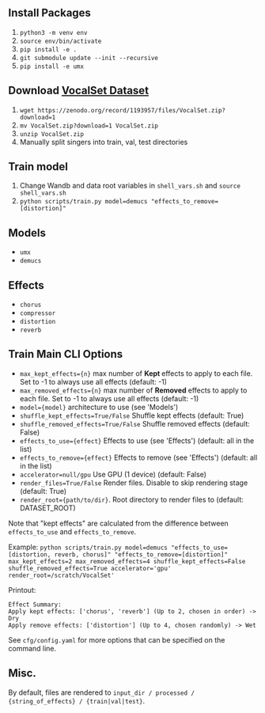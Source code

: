 
## Install Packages
1. `python3 -m venv env`
2. `source env/bin/activate`
3. `pip install -e .`
4. `git submodule update --init --recursive`
5. `pip install -e umx`

## Download [VocalSet Dataset](https://zenodo.org/record/1193957)
1. `wget https://zenodo.org/record/1193957/files/VocalSet.zip?download=1`
2. `mv VocalSet.zip?download=1 VocalSet.zip`
3. `unzip VocalSet.zip`
4. Manually split singers into train, val, test directories

## Train model
1. Change Wandb and data root variables in `shell_vars.sh` and `source shell_vars.sh`
2. `python scripts/train.py model=demucs "effects_to_remove=[distortion]"`


## Models
- `umx`
- `demucs`

## Effects
- `chorus`
- `compressor`
- `distortion`
- `reverb`

## Train Main CLI Options
- `max_kept_effects={n}` max number of <b> Kept </b> effects to apply to each file. Set to -1 to always use all effects (default: -1)
- `max_removed_effects={n}` max number of <b> Removed </b> effects to apply to each file. Set to -1 to always use all effects (default: -1)
- `model={model}` architecture to use (see 'Models')
- `shuffle_kept_effects=True/False` Shuffle kept effects (default: True)
- `shuffle_removed_effects=True/False` Shuffle removed effects (default: False)
- `effects_to_use={effect}` Effects to use (see 'Effects') (default: all in the list)
- `effects_to_remove={effect}` Effects to remove (see 'Effects') (default: all in the list)
- `accelerator=null/gpu` Use GPU (1 device) (default: False)
- `render_files=True/False` Render files. Disable to skip rendering stage (default: True)
- `render_root={path/to/dir}`. Root directory to render files to (default: DATASET_ROOT)

Note that "kept effects" are calculated from the difference between `effects_to_use` and `effects_to_remove`.

Example: `python scripts/train.py model=demucs "effects_to_use=[distortion, reverb, chorus]" "effects_to_remove=[distortion]" max_kept_effects=2 max_removed_effects=4 shuffle_kept_effects=False shuffle_removed_effects=True accelerator='gpu' render_root=/scratch/VocalSet'`

Printout:
```
Effect Summary:
Apply kept effects: ['chorus', 'reverb'] (Up to 2, chosen in order) -> Dry
Apply remove effects: ['distortion'] (Up to 4, chosen randomly) -> Wet
```

See `cfg/config.yaml` for more options that can be specified on the command line.

## Misc.
By default, files are rendered to `input_dir / processed / {string_of_effects} / {train|val|test}`.
